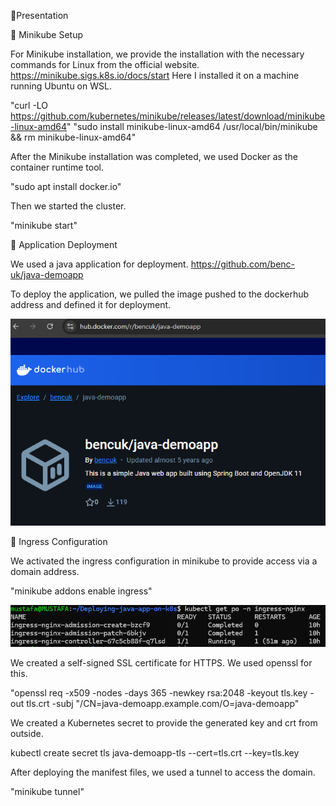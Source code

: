 📌Presentation

🎯 Minikube Setup

For Minikube installation, we provide the installation with the necessary commands for Linux from the official website. https://minikube.sigs.k8s.io/docs/start
Here I installed it on a machine running Ubuntu on WSL.

"curl -LO https://github.com/kubernetes/minikube/releases/latest/download/minikube-linux-amd64"
"sudo install minikube-linux-amd64 /usr/local/bin/minikube && rm minikube-linux-amd64"

After the Minikube installation was completed, we used Docker as the container runtime tool.

"sudo apt install docker.io"

Then we started the cluster.

"minikube start"

🎯 Application Deployment

We used a java application for deployment. https://github.com/benc-uk/java-demoapp

To deploy the application, we pulled the image pushed to the dockerhub address and defined it for deployment.

![alt text](image.png)

🎯 Ingress Configuration

We activated the ingress configuration in minikube to provide access via a domain address.

"minikube addons enable ingress"

![alt text](image-1.png)

We created a self-signed SSL certificate for HTTPS. We used openssl for this.

"openssl req -x509 -nodes -days 365 -newkey rsa:2048 -keyout tls.key -out tls.crt -subj "/CN=java-demoapp.example.com/O=java-demoapp"

We created a Kubernetes secret to provide the generated key and crt from outside.

kubectl create secret tls java-demoapp-tls --cert=tls.crt --key=tls.key

After deploying the manifest files, we used a tunnel to access the domain.

"minikube tunnel"